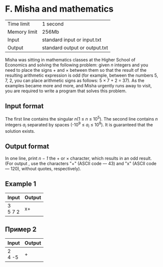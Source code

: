 # F. Misha and mathematics
<table>
  <tr>
      <td>Time limit</td>
      <td>1 second</td>
  </tr>
  <tr>
      <td>Memory limit</td>
      <td>256Mb</td>
  </tr>
  <tr>
      <td>Input</td>
      <td>standard input or input.txt</td>
  </tr>
  <tr>
      <td>Output</td>
      <td>standard output or output.txt</td>
  </tr>
</table>

Misha was sitting in mathematics classes at the Higher School of Economics and solving the following problem: given <i>n</i> integers 
and you need to place the signs + and × between them so that the result of the resulting arithmetic expression is 
odd (for example, between the numbers 5, 7, 2, you can place arithmetic signs as follows: 5 × 7 + 2 = 37). As the examples became 
more and more, and Misha urgently runs away to visit, you are required to write a program that solves this problem.

## Input format
The first line contains the singular <i>n</i>(1 ≤ <i>n</i> ≤ 10<sup>5</sup>). The second line contains <i>n</i>
integers <i>a<sub>i</sub></i> separated by spaces (-10<sup>9</sup> ≤ <i>a<sub>i</sub></i> ≤ 10<sup>9</sup>). It is guaranteed that
the solution exists.

## Output format
In one line, print <i>n − 1</i> the + or × character, which results in an odd result. (For output
, use the characters "+" (ASCII code — 43) and "x" (ASCII code — 120), without quotes, respectively).

## Example 1
| Input       | Output |
|:------------|:-------|
| 3</br>5 7 2 | x+     |

## Пример 2
| Input      | Output |
|:-----------|:-------|
| 2</br>4 -5 | +      |
